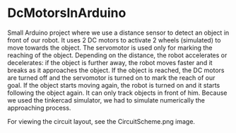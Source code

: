 # DcMotorsInArduino

Small Arduino project where we use a distance sensor to detect an object in front of our robot. It uses 2 DC motors to activate 2 wheels (simulated) to move towards the object. The servomotor is used only for marking the reaching of the object. 
Depending on the distance, the robot accelerates or decelerates: if the object is further away, the robot moves faster and it breaks as it approaches the object.
If the object is reached, the DC motors are turned off and the servomotor is turned on to mark the reach of our goal. 
If the object starts moving again, the robot is turned on and it starts following the object again. It can only track objects in front of him. 
Because we used the tinkercad simulator, we had to simulate numerically the approaching process. 

For viewing the circuit layout, see the CircuitScheme.png image.
